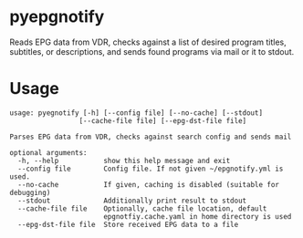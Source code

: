 # pyepgnotify
Reads EPG data from VDR, checks against a list of desired program titles, subtitles, or descriptions, and sends found programs via mail or it to stdout.

# Usage
```
usage: pyegnotify [-h] [--config file] [--no-cache] [--stdout]
                 [--cache-file file] [--epg-dst-file file]

Parses EPG data from VDR, checks against search config and sends mail

optional arguments:
  -h, --help           show this help message and exit
  --config file        Config file. If not given ~/epgnotify.yml is used.
  --no-cache           If given, caching is disabled (suitable for debugging)
  --stdout             Additionally print result to stdout
  --cache-file file    Optionally, cache file location, default
                       epgnotfiy.cache.yaml in home directory is used
  --epg-dst-file file  Store received EPG data to a file
```
